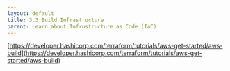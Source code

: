 ```yaml
---
layout: default
title: 3.3 Build Infrastructure
parent: Learn about Infrustructure as Code (IaC)
---
```


[https://developer.hashicorp.com/terraform/tutorials/aws-get-started/aws-build](https://developer.hashicorp.com/terraform/tutorials/aws-get-started/aws-build)